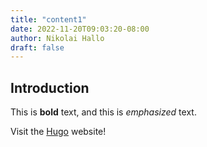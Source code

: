 ```yaml
---
title: "content1"
date: 2022-11-20T09:03:20-08:00
author: Nikolai Hallo
draft: false
---
```

## Introduction

This is **bold** text, and this is *emphasized* text.

Visit the [Hugo](https://gohugo.io) website!
